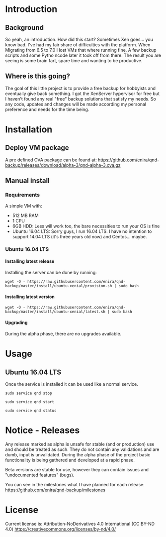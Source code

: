 # Introduction
## Background
So yeah, an introduction. How did this start? Sometimes Xen goes... you know bad. I've had my fair share of difficulties with the platform. When Migrating from 6.5 to 7.0 I lost VMs that where running fine.
A few backup scripts and some Pytho ncode later it took off from there. The result you are seeing is some brain fart, spare time and wanting to be productive.

## Where is this going?
The goal of this little project is to provide a free backup for hobbyists and eventually give back something. I got the XenServer hypervisor for free but I haven't found any real "free" backup solutions that satisfy my needs.
So any code, updates and changes will be made according my personal preference and needs for the time being.

# Installation

## Deploy VM package
A pre defined OVA package can be found at: https://github.com/enira/qnd-backup/releases/download/alpha-3/qnd-alpha-3.ova.gz

## Manual install
### Requirements
A simple VM with:
- 512 MB RAM
- 1 CPU
- 6GB HDD: Less will work too, the bare necessities to run your OS is fine
- Ubuntu 16.04 LTS: Sorry guys, I run 16.04 LTS. I have no intention to support 14.04 LTS (it's three years old now) and Centos... maybe. 

### Ubuntu 16.04 LTS

#### Installing latest release
Installing the server can be done by running:
```
wget -O - https://raw.githubusercontent.com/enira/qnd-backup/master/install/ubuntu-xenial/provision.sh | sudo bash
```

#### Installing latest version
```
wget -O - https://raw.githubusercontent.com/enira/qnd-backup/master/install/ubuntu-xenial/latest.sh | sudo bash
```
#### Upgrading
During the alpha phase, there are no upgrades available.


# Usage

## Ubuntu 16.04 LTS
Once the service is installed it can be used like a normal service.
```
sudo service qnd stop
```
```
sudo service qnd start
```
```
sudo service qnd status
```

# Notice - Releases
Any release marked as alpha is unsafe for stable (and or production) use and should be treated as such. They do not contain any validations and are dumb, input is unvalidated. 
During the alpha phase of the project basic functionality is being gathered and developed at a rapid phase. 

Beta versions are stable for use, however they can contain issues and "undocumented features" (bugs). 

You can see in the milestones what I have planned for each release: https://github.com/enira/qnd-backup/milestones

# License
Current license is: Attribution-NoDerivatives 4.0 International (CC BY-ND 4.0)
https://creativecommons.org/licenses/by-nd/4.0/
